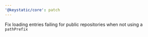 ```yaml
---
'@keystatic/core': patch
---
```


Fix loading entries failing for public repositories when not using a `pathPrefix`
